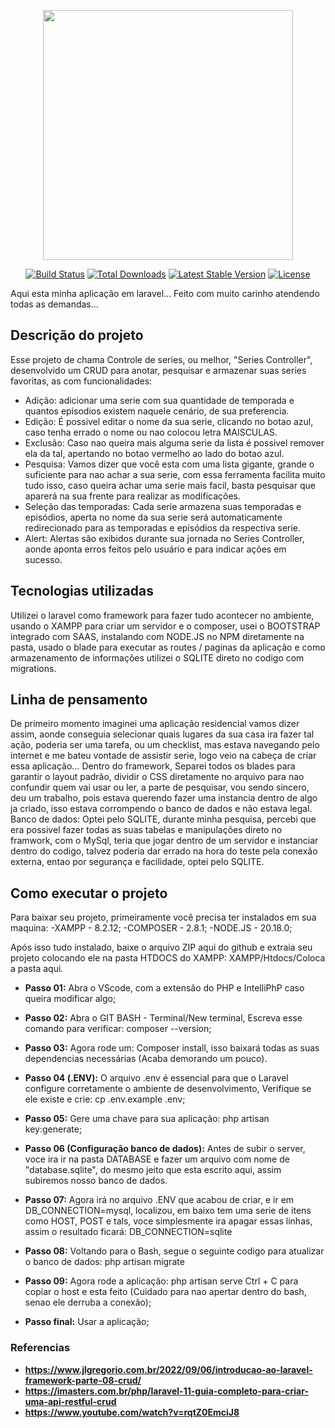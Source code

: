 <p align="center"><a href="https://laravel.com" target="_blank"><img src="https://raw.githubusercontent.com/laravel/art/master/logo-lockup/5%20SVG/2%20CMYK/1%20Full%20Color/laravel-logolockup-cmyk-red.svg" width="400"></a></p>

<p align="center">
<a href="https://travis-ci.org/laravel/framework"><img src="https://travis-ci.org/laravel/framework.svg" alt="Build Status"></a>
<a href="https://packagist.org/packages/laravel/framework"><img src="https://img.shields.io/packagist/dt/laravel/framework" alt="Total Downloads"></a>
<a href="https://packagist.org/packages/laravel/framework"><img src="https://img.shields.io/packagist/v/laravel/framework" alt="Latest Stable Version"></a>
<a href="https://packagist.org/packages/laravel/framework"><img src="https://img.shields.io/packagist/l/laravel/framework" alt="License"></a>
</p>
Aqui esta minha aplicação em laravel... Feito com muito carinho atendendo todas as demandas...

## Descrição do projeto

Esse projeto de chama Controle de series, ou melhor, "Series Controller", desenvolvido um CRUD para anotar, pesquisar e armazenar suas series favoritas, as com funcionalidades:
- Adição: adicionar uma serie com sua quantidade de temporada e quantos episodios existem naquele cenário, de sua preferencia.
- Edição: É possivel editar o nome da sua serie, clicando no botao azul, caso tenha errado o nome ou nao colocou letra MAISCULAS.
- Exclusão: Caso nao queira mais alguma serie da lista é possivel remover ela da tal, apertando no botao vermelho ao lado do botao azul.
- Pesquisa: Vamos dizer que você esta com uma lista gigante, grande o suficiente para nao achar a sua serie, com essa ferramenta facilita muito tudo isso, caso queira achar uma serie mais facil, basta pesquisar que aparerá na sua frente para realizar as modificações.
- Seleção das temporadas: Cada serie armazena suas temporadas e episódios, aperta no nome da sua serie será automaticamente redirecionado para as temporadas e episódios da respectiva serie.
- Alert: Alertas são exibidos durante sua jornada no Series Controller, aonde aponta erros feitos pelo usuário e para indicar ações em sucesso.


## Tecnologias utilizadas

Utilizei o laravel como framework para fazer tudo acontecer no ambiente, usando o XAMPP para criar um servidor e o composer, usei o BOOTSTRAP integrado com SAAS, instalando com NODE.JS no NPM diretamente na pasta, usado o blade para executar as routes / paginas da aplicação e como armazenamento de informações utilizei o SQLITE direto no codigo com migrations.

## Linha de pensamento

De primeiro momento imaginei uma aplicação residencial vamos dizer assim, aonde conseguia selecionar quais lugares da sua casa ira fazer tal ação, poderia ser uma tarefa, ou um checklist, mas estava navegando pelo internet e me bateu vontade de assistir serie, logo veio na cabeça de criar essa aplicação...
Dentro do framework, Separei todos os blades para garantir o layout padrão, dividir o CSS diretamente no arquivo para nao confundir quem vai usar ou ler, a parte de pesquisar, vou sendo sincero, deu um trabalho, pois estava querendo fazer uma instancia dentro de algo ja criado, isso estava corrompendo o banco de dados e não estava legal.
Banco de dados: Optei pelo SQLITE, durante minha pesquisa, percebi que era possivel fazer todas as suas tabelas e manipulações direto no framwork, com o MySql, teria que jogar dentro de um servidor e instanciar dentro do codigo, talvez poderia dar errado na hora do teste pela conexão externa, entao por segurança e facilidade, optei pelo SQLITE.

## Como executar o projeto

Para baixar seu projeto, primeiramente você precisa ter instalados em sua maquina:
-XAMPP - 8.2.12;
-COMPOSER - 2.8.1;
-NODE.JS - 20.18.0;

Após isso tudo instalado, baixe o arquivo ZIP aqui do github e extraia seu projeto colocando ele na pasta HTDOCS do XAMPP: XAMPP/Htdocs/Coloca a pasta aqui.

- **Passo 01:** Abra o VScode, com a extensão do PHP e IntelliPhP caso queira modificar algo;
- **Passo 02:** Abra o GIT BASH - Terminal/New terminal, Escreva esse comando para verificar: composer --version;
- **Passo 03:** Agora rode um: Composer install, isso baixará todas as suas dependencias necessárias (Acaba demorando um pouco).
- **Passo 04 (.ENV):** O arquivo .env é essencial para que o Laravel configure corretamente o ambiente de desenvolvimento, Verifique se ele existe e crie: cp .env.example .env;
- **Passo 05:** Gere uma chave para sua aplicação: php artisan key:generate;
- **Passo 06 (Configuração banco de dados):** Antes de subir o server, voce ira ir na pasta DATABASE e fazer um arquivo com nome de "database.sqlite", do mesmo jeito que esta escrito aqui, assim subiremos nosso banco de dados.
- **Passo 07:** Agora irá no arquivo .ENV que acabou de criar, e ir em DB_CONNECTION=mysql, localizou, em baixo tem uma serie de itens como HOST, POST e tals, voce simplesmente ira apagar essas linhas, assim o resultado ficará:
DB_CONNECTION=sqlite

- **Passo 08:** Voltando para o Bash, segue o seguinte codigo para atualizar o banco de dados:
php artisan migrate

- **Passo 09:** Agora rode a aplicação:
php artisan serve
Ctrl + C para copiar o host e esta feito (Cuidado para nao apertar dentro do bash, senao ele derruba a conexão);
- **Passo final:** Usar a aplicação;

### Referencias

- **https://www.jlgregorio.com.br/2022/09/06/introducao-ao-laravel-framework-parte-08-crud/**
- **https://imasters.com.br/php/laravel-11-guia-completo-para-criar-uma-api-restful-crud**
- **https://www.youtube.com/watch?v=rqtZ0EmciJ8**
